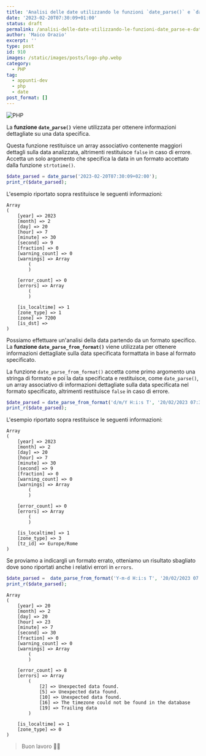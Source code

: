 ```yaml
---
title: 'Analisi delle date utilizzando le funzioni `date_parse()` e `date_parse_from_format()`'
date: '2023-02-20T07:30:09+01:00'
status: draft
permalink: /analisi-delle-date-utilizzando-le-funzioni-date_parse-e-date_parse_from_format
author: 'Maico Orazio'
excerpt: ''
type: post
id: 910
images: /static/images/posts/logo-php.webp
category:
  - PHP
tag:
  - appunti-dev
  - php
  - date
post_format: []
---
```


![PHP](/static/images/posts/logo-php.webp)

La **funzione `date_parse()`** viene utilizzata per ottenere informazioni dettagliate su una data specifica.

Questa funzione restituisce un array associativo contenente maggiori dettagli sulla data analizzata,
altrimenti restituisce `false` in caso di errore.
Accetta un solo argomento che specifica la data in un formato accettato dalla funzione `strtotime()`.

```php
$date_parsed = date_parse('2023-02-20T07:30:09+02:00');
print_r($date_parsed);
```

L'esempio riportato sopra restituisce le seguenti informazioni:

```shell
Array
(
    [year] => 2023
    [month] => 2
    [day] => 20
    [hour] => 7
    [minute] => 30
    [second] => 9
    [fraction] => 0
    [warning_count] => 0
    [warnings] => Array
        (
        )

    [error_count] => 0
    [errors] => Array
        (
        )

    [is_localtime] => 1
    [zone_type] => 1
    [zone] => 7200
    [is_dst] =>
)
```

Possiamo effettuare un'analisi della data partendo da un formato specifico.
La **funzione `date_parse_from_format()`** viene utilizzata per ottenere informazioni dettagliate sulla data specificata
formattata in base al formato specificato.

La funzione `date_parse_from_format()` accetta come primo argomento una stringa di formato e poi la data specificata e
restituisce, come `date_parse()`, un array associativo di informazioni dettagliate sulla data specificata nel formato specificato,
altrimenti restituisce `false` in caso di errore.

```php
$date_parsed = date_parse_from_format('d/m/Y H:i:s T', '20/02/2023 07:30:09 Europe/Rome');
print_r($date_parsed);
```

L'esempio riportato sopra restituisce le seguenti informazioni:

```shell
Array
(
    [year] => 2023
    [month] => 2
    [day] => 20
    [hour] => 7
    [minute] => 30
    [second] => 9
    [fraction] => 0
    [warning_count] => 0
    [warnings] => Array
        (
        )

    [error_count] => 0
    [errors] => Array
        (
        )

    [is_localtime] => 1
    [zone_type] => 3
    [tz_id] => Europe/Rome
)
```

Se proviamo a indicargli un formato errato, otteniamo un risultato sbagliato dove sono riportati anche i relativi errori in `errors`.

```php
$date_parsed =  date_parse_from_format('Y-m-d H:i:s T', '20/02/2023 07:30:09 Europe/Rome');
print_r($date_parsed);
```

```shell
Array
(
    [year] => 20
    [month] => 2
    [day] => 20
    [hour] => 23
    [minute] => 7
    [second] => 30
    [fraction] => 0
    [warning_count] => 0
    [warnings] => Array
        (
        )

    [error_count] => 8
    [errors] => Array
        (
            [2] => Unexpected data found.
            [5] => Unexpected data found.
            [10] => Unexpected data found.
            [16] => The timezone could not be found in the database
            [19] => Trailing data
        )

    [is_localtime] => 1
    [zone_type] => 0
)
```

> Buon lavoro 👨‍💻
